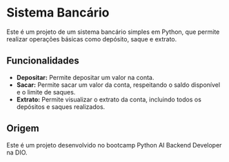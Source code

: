 # Sistema Bancário

Este é um projeto de um sistema bancário simples em Python, que permite realizar operações básicas como depósito, saque e extrato.

## Funcionalidades

- **Depositar:** Permite depositar um valor na conta.
- **Sacar:** Permite sacar um valor da conta, respeitando o saldo disponível e o limite de saques.
- **Extrato:** Permite visualizar o extrato da conta, incluindo todos os depósitos e saques realizados.

## Origem

Este é um projeto desenvolvido no bootcamp Python AI Backend Developer na DIO.
